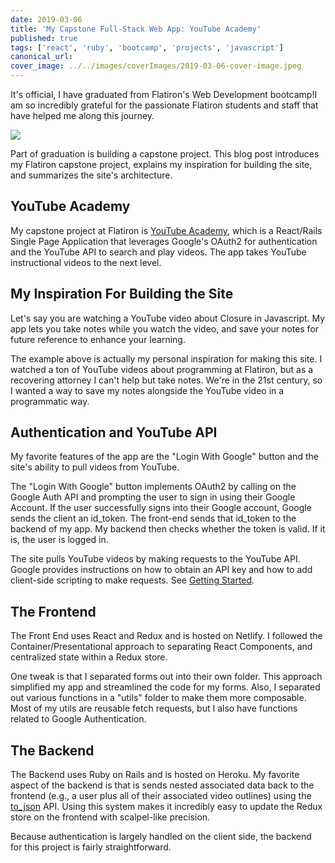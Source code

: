 ```yaml
---
date: 2019-03-06
title: 'My Capstone Full-Stack Web App: YouTube Academy'
published: true
tags: ['react', 'ruby', 'bootcamp', 'projects', 'javascript']
canonical_url:
cover_image: ../../images/coverImages/2019-03-06-cover-image.jpeg
---
```


It's official, I have graduated from Flatiron's Web Development bootcamp!I am so incredibly grateful for the passionate Flatiron students and staff that have helped me along this journey.

![](https://media.giphy.com/media/zD2SpVI4vBLeo/giphy.gif)

Part of graduation is building a capstone project. This blog post introduces my Flatiron capstone project, explains my inspiration for building the site, and summarizes the site's architecture.

## YouTube Academy

My capstone project at Flatiron is [YouTube Academy](https://youtube-academy.netlify.com), which is a React/Rails Single Page Application that leverages Google's OAuth2 for authentication and the YouTube API to search and play videos. The app takes YouTube instructional videos to the next level.

## My Inspiration For Building the Site

Let's say you are watching a YouTube video about Closure in Javascript. My app lets you take notes while you watch the video, and save your notes for future reference to enhance your learning.

The example above is actually my personal inspiration for making this site. I watched a ton of YouTube videos about programming at Flatiron, but as a recovering attorney I can't help but take notes. We're in the 21st century, so I wanted a way to save my notes alongside the YouTube video in a programmatic way.

## Authentication and YouTube API

My favorite features of the app are the "Login With Google" button and the site's ability to pull videos from YouTube.

The "Login With Google" button implements OAuth2 by calling on the Google Auth API and prompting the user to sign in using their Google Account. If the user successfully signs into their Google account, Google sends the client an id_token. The front-end sends that id_token to the backend of my app. My backend then checks whether the token is valid. If it is, the user is logged in.

The site pulls YouTube videos by making requests to the YouTube API. Google provides instructions on how to obtain an API key and how to add client-side scripting to make requests. See [Getting Started](https://developers.google.com/youtube/v3/getting-started).

## The Frontend

The Front End uses React and Redux and is hosted on Netlify. I followed the Container/Presentational approach to separating React Components, and centralized state within a Redux store.

One tweak is that I separated forms out into their own folder. This approach simplified my app and streamlined the code for my forms. Also, I separated out various functions in a "utils" folder to make them more composable. Most of my utils are reusable fetch requests, but I also have functions related to Google Authentication.

## The Backend

The Backend uses Ruby on Rails and is hosted on Heroku. My favorite aspect of the backend is that is sends nested associated data back to the frontend (e.g., a user plus all of their associated video outlines) using the [to_json](https://apidock.com/rails/Hash/to_json) API. Using this system makes it incredibly easy to update the Redux store on the frontend with scalpel-like precision.

Because authentication is largely handled on the client side, the backend for this project is fairly straightforward.
